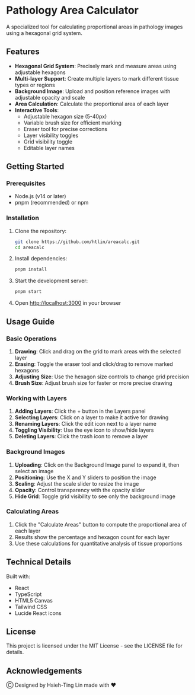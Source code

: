 # Pathology Area Calculator

A specialized tool for calculating proportional areas in pathology images using a hexagonal grid system.

## Features

- **Hexagonal Grid System**: Precisely mark and measure areas using adjustable hexagons
- **Multi-layer Support**: Create multiple layers to mark different tissue types or regions
- **Background Image**: Upload and position reference images with adjustable opacity and scale
- **Area Calculation**: Calculate the proportional area of each layer
- **Interactive Tools**:
  - Adjustable hexagon size (5-40px)
  - Variable brush size for efficient marking
  - Eraser tool for precise corrections
  - Layer visibility toggles
  - Grid visibility toggle
  - Editable layer names

## Getting Started

### Prerequisites

- Node.js (v14 or later)
- pnpm (recommended) or npm

### Installation

1. Clone the repository:
   ```bash
   git clone https://github.com/htlin/areacalc.git
   cd areacalc
   ```

2. Install dependencies:
   ```bash
   pnpm install
   ```

3. Start the development server:
   ```bash
   pnpm start
   ```

4. Open [http://localhost:3000](http://localhost:3000) in your browser

## Usage Guide

### Basic Operations

1. **Drawing**: Click and drag on the grid to mark areas with the selected layer
2. **Erasing**: Toggle the eraser tool and click/drag to remove marked hexagons
3. **Adjusting Size**: Use the hexagon size controls to change grid precision
4. **Brush Size**: Adjust brush size for faster or more precise drawing

### Working with Layers

1. **Adding Layers**: Click the + button in the Layers panel
2. **Selecting Layers**: Click on a layer to make it active for drawing
3. **Renaming Layers**: Click the edit icon next to a layer name
4. **Toggling Visibility**: Use the eye icon to show/hide layers
5. **Deleting Layers**: Click the trash icon to remove a layer

### Background Images

1. **Uploading**: Click on the Background Image panel to expand it, then select an image
2. **Positioning**: Use the X and Y sliders to position the image
3. **Scaling**: Adjust the scale slider to resize the image
4. **Opacity**: Control transparency with the opacity slider
5. **Hide Grid**: Toggle grid visibility to see only the background image

### Calculating Areas

1. Click the "Calculate Areas" button to compute the proportional area of each layer
2. Results show the percentage and hexagon count for each layer
3. Use these calculations for quantitative analysis of tissue proportions

## Technical Details

Built with:
- React
- TypeScript
- HTML5 Canvas
- Tailwind CSS
- Lucide React icons

## License

This project is licensed under the MIT License - see the LICENSE file for details.

## Acknowledgements

Ⓒ Designed by Hsieh-Ting Lin made with ❤️
